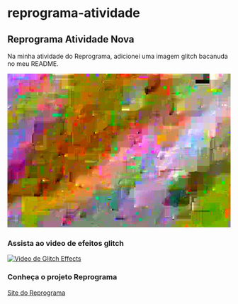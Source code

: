 # reprograma-atividade
## Reprograma Atividade Nova
Na minha atividade do Reprograma, adicionei uma imagem glitch bacanuda no meu README.

![IMAGEM GLITCH](https://github.com/samdrade/reprograma-atividade/blob/main/Glitch_effects_art.jpg)

### Assista ao video de efeitos glitch
[![Video de Glitch Effects](http://img.youtube.com/vi/-qc1RzeI9nI/0.jpg)](http://www.youtube.com/watch?v=-qc1RzeI9nI "Video de Glitch Effects")

### Conheça o projeto Reprograma
[Site do Reprograma](https://reprograma.com.br/)
